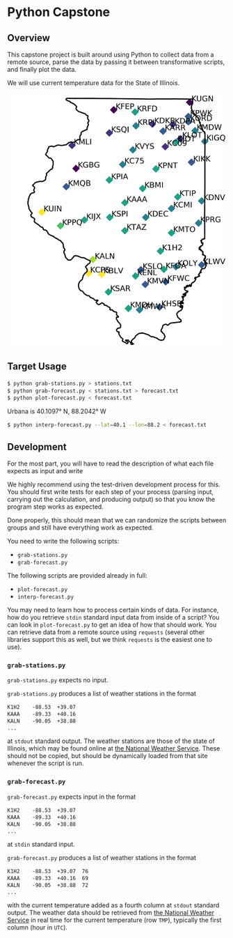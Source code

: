 # Python Capstone

## Overview

This capstone project is built around using Python to collect data from a remote source, parse the data by passing it between transformative scripts, and finally plot the data.

We will use current temperature data for the State of Illinois.

![](./illinois-2020-07-16.png)

## Target Usage

```sh
$ python grab-stations.py > stations.txt
$ python grab-forecast.py < stations.txt > forecast.txt
$ python plot-forecast.py < forecast.txt
```

Urbana is 40.1097° N, 88.2042° W

```sh
$ python interp-forecast.py --lat=40.1 --lon=88.2 < forecast.txt
```

## Development

For the most part, you will have to read the description of what each file expects as input and write 

We highly recommend using the test-driven development process for this.  You should first write tests for each step of your process (parsing input, carrying out the calculation, and producing output) so that you know the program step works as expected.  

Done properly, this should mean that we can randomize the scripts between groups and still have everything work as expected.

You need to write the following scripts:

- `grab-stations.py`
- `grab-forecast.py`

The following scripts are provided already in full:

- `plot-forecast.py`
- `interp-forecast.py`

You may need to learn how to process certain kinds of data.  For instance, how do you retrieve `stdin` standard input data from inside of a script?  You can look in `plot-forecast.py` to get an idea of how that should work.  You can retrieve data from a remote source using `requests` (several other libraries support this as well, but we think `requests` is the easiest one to use).

### `grab-stations.py`

`grab-stations.py` expects no input.

`grab-stations.py` produces a list of weather stations in the format 

```
K1H2	-88.53	+39.07
KAAA	-89.33	+40.16
KALN	-90.05	+38.88
...
```

at `stdout` standard output.  The weather stations are those of the state of Illinois, which may be found online at [the National Weather Service](http://www.nws.noaa.gov/mdl/gfslamp/docs/stations_info.shtml).  These should not be copied, but should be dynamically loaded from that site whenever the script is run.

### `grab-forecast.py`

`grab-forecast.py` expects input in the format

```
K1H2	-88.53	+39.07
KAAA	-89.33	+40.16
KALN	-90.05	+38.88
...
```

at `stdin` standard input.

`grab-forecast.py` produces a list of weather stations in the format 

```
K1H2	-88.53	+39.07	76
KAAA	-89.33	+40.16	69
KALN	-90.05	+38.88	72
...
```

with the current temperature added as a fourth column at `stdout` standard output.  The weather data should be retrieved from [the National Weather Service](https://www.nws.noaa.gov/mdl/gfslamp/bull/lavlamp.txt) in real time for the current temperature (row `TMP`), typically the first column (hour in `UTC`).
